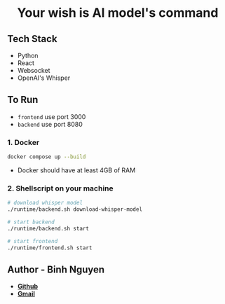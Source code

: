 <h1 align="center">Your wish is AI model's command</h1>

## Tech Stack
- Python
- React
- Websocket
- OpenAI's Whisper

## To Run
- ```frontend``` use port 3000
- ```backend``` use port 8080

### 1. Docker
```bash
docker compose up --build
```
- Docker should have at least 4GB of RAM

### 2. Shellscript on your machine
```bash
# download whisper model
./runtime/backend.sh download-whisper-model

# start backend
./runtime/backend.sh start

# start frontend
./runtime/frontend.sh start
```

## Author - Binh Nguyen
- **[Github](https://github.com/binhnguyen00)**
- **[Gmail](mailto:jackjack2000.kahp@gmail.com)**